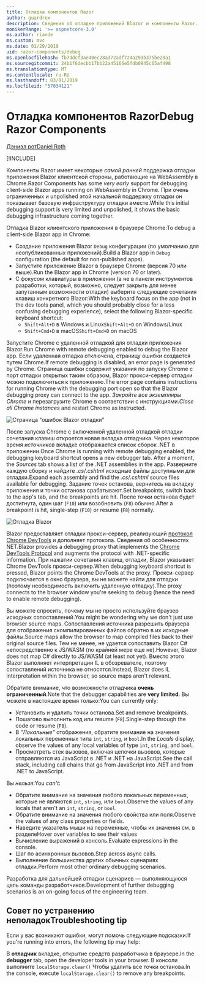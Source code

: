 ```yaml
---
title: Отладка компонентов Razor
author: guardrex
description: Сведения об отладке приложений Blazor и компоненты Razor.
monikerRange: '>= aspnetcore-3.0'
ms.author: riande
ms.custom: mvc
ms.date: 01/29/2019
uid: razor-components/debug
ms.openlocfilehash: fb7ddcf3ae40ec28a372adf724a293b375be28a1
ms.sourcegitcommit: 24b1f6decbb17bb22a45166e5fdb0845c65af498
ms.translationtype: MT
ms.contentlocale: ru-RU
ms.lasthandoff: 03/01/2019
ms.locfileid: "57034121"
---
```

# <a name="debug-razor-components"></a><span data-ttu-id="267f5-103">Отладка компонентов Razor</span><span class="sxs-lookup"><span data-stu-id="267f5-103">Debug Razor Components</span></span>

[<span data-ttu-id="267f5-104">Дэниэл рот</span><span class="sxs-lookup"><span data-stu-id="267f5-104">Daniel Roth</span></span>](https://github.com/danroth27)

[!INCLUDE[](~/includes/razor-components-preview-notice.md)]

<span data-ttu-id="267f5-105">Компоненты Razor имеет некоторые *самой ранней* поддержка отладки приложения Blazor клиентской стороны, работающие на WebAssembly в Chrome.</span><span class="sxs-lookup"><span data-stu-id="267f5-105">Razor Components has some *very early* support for debugging client-side Blazor apps running on WebAssembly in Chrome.</span></span> <span data-ttu-id="267f5-106">При очень ограниченных и unpolished этой начальной поддержку отладки он показывает базовую инфраструктуру отладки вместе.</span><span class="sxs-lookup"><span data-stu-id="267f5-106">While this initial debugging support is very limited and unpolished, it shows the basic debugging infrastructure coming together.</span></span>

<span data-ttu-id="267f5-107">Отладка Blazor клиентского приложения в браузере Chrome:</span><span class="sxs-lookup"><span data-stu-id="267f5-107">To debug a client-side Blazor app in Chrome:</span></span>

* <span data-ttu-id="267f5-108">Создание приложения Blazor `Debug` конфигурации (по умолчанию для неопубликованных приложений).</span><span class="sxs-lookup"><span data-stu-id="267f5-108">Build a Blazor app in `Debug` configuration (the default for non-published apps).</span></span>
* <span data-ttu-id="267f5-109">Запустите приложение Blazor в браузере Chrome (версия 70 или выше).</span><span class="sxs-lookup"><span data-stu-id="267f5-109">Run the Blazor app in Chrome (version 70 or later).</span></span>
* <span data-ttu-id="267f5-110">С фокусом клавиатуры в приложении (а не в панели инструментов разработки, который, возможно, следует закрыть для менее запутанным возможности отладки) выберите следующие сочетания клавиш конкретного Blazor:</span><span class="sxs-lookup"><span data-stu-id="267f5-110">With the keyboard focus on the app (not in the dev tools panel, which you should probably close for a less confusing debugging experience), select the following Blazor-specific keyboard shortcut:</span></span>
  * <span data-ttu-id="267f5-111">`Shift+Alt+D` в Windows и Linux</span><span class="sxs-lookup"><span data-stu-id="267f5-111">`Shift+Alt+D` on Windows/Linux</span></span>
  * <span data-ttu-id="267f5-112">`Shift+Cmd+D` в macOS</span><span class="sxs-lookup"><span data-stu-id="267f5-112">`Shift+Cmd+D` on macOS</span></span>

<span data-ttu-id="267f5-113">Запустите Chrome с удаленной отладкой для отладки приложения Blazor.</span><span class="sxs-lookup"><span data-stu-id="267f5-113">Run Chrome with remote debugging enabled to debug the Blazor app.</span></span> <span data-ttu-id="267f5-114">Если удаленная отладка отключена, страницу ошибки создается путем Chrome.</span><span class="sxs-lookup"><span data-stu-id="267f5-114">If remote debugging is disabled, an error page is generated by Chrome.</span></span> <span data-ttu-id="267f5-115">Страница ошибки содержит указания по запуску Chrome с порт отладки открытых таким образом, Blazor прокси-сервер отладки можно подключиться к приложению.</span><span class="sxs-lookup"><span data-stu-id="267f5-115">The error page contains instructions for running Chrome with the debugging port open so that the Blazor debugging proxy can connect to the app.</span></span> <span data-ttu-id="267f5-116">*Закройте все экземпляры Chrome* и перезагрузите Chrome в соответствии с инструкциями.</span><span class="sxs-lookup"><span data-stu-id="267f5-116">*Close all Chrome instances* and restart Chrome as instructed.</span></span>

![Страница "ошибок Blazor отладки"](https://user-images.githubusercontent.com/1874516/43123091-01ec0796-8ed8-11e8-844c-23b4e6e9d069.png)

<span data-ttu-id="267f5-118">После запуска Chrome с включенной удаленной отладкой отладки сочетания клавиш откроется новая вкладка отладчика. Через некоторое время *источников* вкладке отображается список сборок .NET в приложении.</span><span class="sxs-lookup"><span data-stu-id="267f5-118">Once Chrome is running with remote debugging enabled, the debugging keyboard shortcut opens a new debugger tab. After a moment, the *Sources* tab shows a list of the .NET assemblies in the app.</span></span> <span data-ttu-id="267f5-119">Разверните каждую сборку и найдите *.cs*/*.cshtml* исходные файлы доступными для отладки.</span><span class="sxs-lookup"><span data-stu-id="267f5-119">Expand each assembly and find the *.cs*/*.cshtml* source files available for debugging.</span></span> <span data-ttu-id="267f5-120">Задание точек останова, вернитесь на вкладку приложения и точки останова срабатывают.</span><span class="sxs-lookup"><span data-stu-id="267f5-120">Set breakpoints, switch back to the app's tab, and the breakpoints are hit.</span></span> <span data-ttu-id="267f5-121">После точки останова будет достигнута, один шаг (`F10`) или возобновить (`F8`) обычно.</span><span class="sxs-lookup"><span data-stu-id="267f5-121">After a breakpoint is hit, single-step (`F10`) or resume (`F8`) normally.</span></span>

![Отладка Blazor](https://user-images.githubusercontent.com/1874516/43123060-efb0b3b0-8ed7-11e8-9ea5-97aa34247a0b.png)

<span data-ttu-id="267f5-123">Blazor предоставляет отладки прокси-сервер, реализующий [протокол Chrome DevTools](https://chromedevtools.github.io/devtools-protocol/) и дополняет протокола. Сведения об особенностях NET.</span><span class="sxs-lookup"><span data-stu-id="267f5-123">Blazor provides a debugging proxy that implements the [Chrome DevTools Protocol](https://chromedevtools.github.io/devtools-protocol/) and augments the protocol with .NET-specific information.</span></span> <span data-ttu-id="267f5-124">При нажатии сочетания клавиш, отладки, Blazor указывает Chrome DevTools прокси-сервер.</span><span class="sxs-lookup"><span data-stu-id="267f5-124">When debugging keyboard shortcut is pressed, Blazor points the Chrome DevTools at the proxy.</span></span> <span data-ttu-id="267f5-125">Прокси-сервер подключается в окно браузера, вы не можете найти для отладки (поэтому необходимость включить удаленную отладку).</span><span class="sxs-lookup"><span data-stu-id="267f5-125">The proxy connects to the browser window you're seeking to debug (hence the need to enable remote debugging).</span></span>

<span data-ttu-id="267f5-126">Вы можете спросить, почему мы не просто используйте браузер исходных сопоставлений.</span><span class="sxs-lookup"><span data-stu-id="267f5-126">You might be wondering why we don't just use browser source maps.</span></span> <span data-ttu-id="267f5-127">Сопоставления источника разрешить браузера для отображения скомпилированных файлов обратно в их исходные файлы.</span><span class="sxs-lookup"><span data-stu-id="267f5-127">Source maps allow the browser to map compiled files back to their original source files.</span></span> <span data-ttu-id="267f5-128">Тем не менее, не удается сопоставить Blazor C# непосредственно к JS/WASM (по крайней мере еще не).</span><span class="sxs-lookup"><span data-stu-id="267f5-128">However, Blazor does not map C# directly to JS/WASM (at least not yet).</span></span> <span data-ttu-id="267f5-129">Вместо этого Blazor выполняет интерпретации IL в обозревателе, поэтому сопоставлений источника не относятся.</span><span class="sxs-lookup"><span data-stu-id="267f5-129">Instead, Blazor does IL interpretation within the browser, so source maps aren't relevant.</span></span>

<span data-ttu-id="267f5-130">Обратите внимание, что возможности отладчика **очень ограниченный**.</span><span class="sxs-lookup"><span data-stu-id="267f5-130">Note that the debugger capabilities are **very limited**.</span></span> <span data-ttu-id="267f5-131">Вы можете в настоящее время только:</span><span class="sxs-lookup"><span data-stu-id="267f5-131">You can currently only:</span></span>

* <span data-ttu-id="267f5-132">Установить и удалить точки останова.</span><span class="sxs-lookup"><span data-stu-id="267f5-132">Set and remove breakpoints.</span></span>
* <span data-ttu-id="267f5-133">Пошагово выполнить код или resume (`F8`).</span><span class="sxs-lookup"><span data-stu-id="267f5-133">Single-step through the code or resume (`F8`).</span></span>
* <span data-ttu-id="267f5-134">В *"Локальные"* отображения, обратите внимание на значения локальных переменных типа `int`, `string`, и `bool`.</span><span class="sxs-lookup"><span data-stu-id="267f5-134">In the *Locals* display, observe the values of any local variables of type `int`, `string`, and `bool`.</span></span>
* <span data-ttu-id="267f5-135">Просмотреть стек вызовов, включая цепочки вызовов, которые отправляются из JavaScript в .NET и .NET на JavaScript.</span><span class="sxs-lookup"><span data-stu-id="267f5-135">See the call stack, including call chains that go from JavaScript into .NET and from .NET to JavaScript.</span></span>

<span data-ttu-id="267f5-136">Вы *нельзя*:</span><span class="sxs-lookup"><span data-stu-id="267f5-136">You *can't*:</span></span>

* <span data-ttu-id="267f5-137">Обратите внимание на значения любого локальных переменных, которые не являются `int`, `string`, или `bool`.</span><span class="sxs-lookup"><span data-stu-id="267f5-137">Observe the values of any locals that aren't an `int`, `string`, or `bool`.</span></span>
* <span data-ttu-id="267f5-138">Обратите внимание на значения любого свойства или поля.</span><span class="sxs-lookup"><span data-stu-id="267f5-138">Observe the values of any class properties or fields.</span></span>
* <span data-ttu-id="267f5-139">Наведите указатель мыши на переменные, чтобы их значения см. в разделе</span><span class="sxs-lookup"><span data-stu-id="267f5-139">Hover over variables to see their values</span></span>
* <span data-ttu-id="267f5-140">Вычисление выражений в консоль.</span><span class="sxs-lookup"><span data-stu-id="267f5-140">Evaluate expressions in the console.</span></span>
* <span data-ttu-id="267f5-141">Шаг по асинхронных вызовов.</span><span class="sxs-lookup"><span data-stu-id="267f5-141">Step across async calls.</span></span>
* <span data-ttu-id="267f5-142">Выполнение большинства других обычных сценариях отладки.</span><span class="sxs-lookup"><span data-stu-id="267f5-142">Perform most other ordinary debugging scenarios.</span></span>

<span data-ttu-id="267f5-143">Разработка для дальнейшей отладки сценариев — выполняющуюся цель команды разработчиков.</span><span class="sxs-lookup"><span data-stu-id="267f5-143">Development of further debugging scenarios is an on-going focus of the engineering team.</span></span>

## <a name="troubleshooting-tip"></a><span data-ttu-id="267f5-144">Совет по устранению неполадок</span><span class="sxs-lookup"><span data-stu-id="267f5-144">Troubleshooting tip</span></span>

<span data-ttu-id="267f5-145">Если у вас возникают ошибки, могут помочь следующие подсказки:</span><span class="sxs-lookup"><span data-stu-id="267f5-145">If you're running into errors, the following tip may help:</span></span>

<span data-ttu-id="267f5-146">В **отладчик** вкладке, открытие средств разработчика в браузере.</span><span class="sxs-lookup"><span data-stu-id="267f5-146">In the **debugger** tab, open the developer tools in your browser.</span></span> <span data-ttu-id="267f5-147">В консоли выполните `localStorage.clear()` Чтобы удалить все точки останова.</span><span class="sxs-lookup"><span data-stu-id="267f5-147">In the console, execute `localStorage.clear()` to remove any breakpoints.</span></span>
